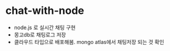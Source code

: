 # chat-with-node

- node.js 로 실시간 채팅 구현
- 몽고db로 채팅로그 저장
- 클라우드 타입으로 배포해봄. mongo atlas에서 채팅저장 되는 것 확인
